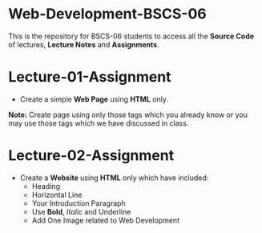 # Web-Development-BSCS-06

This is the repository for BSCS-06 students to access all the **Source Code** of lectures, **Lecture Notes** and **Assignments**.

# Lecture-01-Assignment

- Create a simple **Web Page** using **HTML** only.

**Note:** Create page using only those tags which you already know or you may use those tags which we have discussed in class.

# Lecture-02-Assignment

- Create a **Website** using **HTML** only which have included:
  - Heading
  - Horizontal Line
  - Your Introduction Paragraph
  - Use **Bold**, _Italic_ and Underline
  - Add One Image related to Web Development
